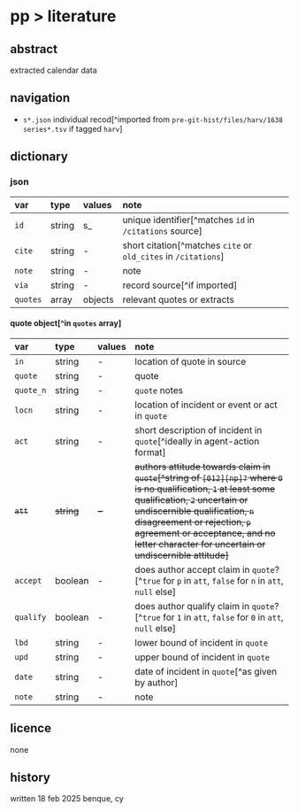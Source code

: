 # pp > literature
## abstract
extracted calendar data
## navigation
- `s*.json` individual recod[^imported from `pre-git-hist/files/harv/1638 series*.tsv` if tagged `harv`]
## dictionary
### json

| var | type | values | note |
|:--|:--|:--|:--|
| `id` | string | s_ | unique identifier[^matches `id` in `/citations` source] |
| `cite` | string | - | short citation[^matches `cite` or `old_cites` in `/citations`] |
| `note` | string | - | note |
| `via` | string | - | record source[^if imported] |
| `quotes` | array | objects | relevant quotes or extracts |

#### quote object[^in `quotes` array]

| var | type | values | note |
|:--|:--|:--|:--|
| `in` | string | - | location of quote in source |
| `quote` | string | - | quote |
| `quote_n` | string | - | `quote` notes |
| `locn` | string | - | location of incident or event or act in `quote` |
| `act` | string | - | short description of incident in `quote`[^ideally in agent-action format] |
| ~~`att`~~ | ~~string~~ | ~~-~~ | ~~authors attitude towards claim in `quote`[^string of `[012][np]?` where `0` is no qualification, `1` at least some qualification, `2` uncertain or undiscernible qualification, `n` disagreement or rejection, `p` agreement or acceptance, and no letter character for uncertain or undiscernible attitude]~~ |
| `accept` | boolean | - | does author accept claim in `quote`?[^`true` for `p` in `att`, `false` for `n` in `att`, `null` else] |
| `qualify` | boolean | - | does author qualify claim in `quote`?[^`true` for `1` in `att`, `false` for `0` in `att`, `null` else] |
| `lbd` | string | - | lower bound of incident in `quote` |
| `upd` | string | - | upper bound of incident in `quote` |
| `date` | string | - | date of incident in `quote`[^as given by author] |
| `note` | string | - | note |

## licence
none
## history
written 18 feb 2025 benque, cy